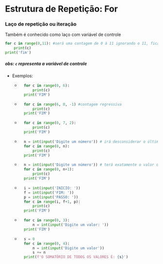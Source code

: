 # Estrutura de Repetição: For

### Laço de repetição ou iteração

Também é conhecido como laço com variável de controle

```py
for c in range(0,11): #será uma contagem de 0 à 11 ignorando o 11, ficando então de 0 à 10
    print(c)
print('fim')
```
##### obs: `c` representa a variável de controle

- Exemplos:
    - ```py
        for c in range(0, 6):
            print(c)
        print('FIM')
        ```
    - ```py
        for c in range(6, 0, -1) #contagem regressiva
            print(c)
        print('FIM')
        ```
    - ```py
        for c in range(0, 7, 2):
            print(c)
        print('FIM')
        ```
    - ```py
        n = int(input('Digite um número')) # irá desconsiderar o último número
        for c in range(0, n):
            print(c)
        print('FIM')
        ```
    - ```py
        n = int(input('Digite um número')) # terá exatamente o valor desejado
        for c in range(0, n+1):
            print(c)
        print('FIM')
        ```
    - ```py
        i = int(input('INICIO: '))
        f = int(input('FIM: '))
        p = int(input('PASSO: '))
        for c in range(i, f+1, p):
            print(c)
        print('FIM')
        ```
    - ```py
        for c in range(0, 3):
            n = int(input('Digite um valor: '))
        print('FIM')
        ```
    - ```py
        s = 0
        for c in range(0, 4):
            n = int(input('Digite um valor'))
            s += n
        print(f'O SOMATÓRIO DE TODOS OS VALORES É: {s}')
        ```